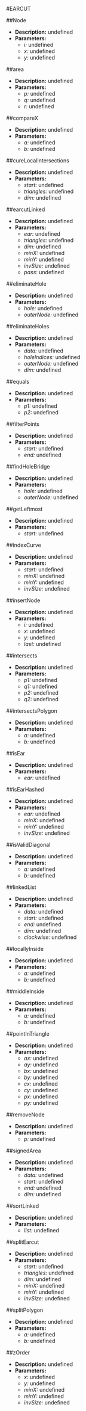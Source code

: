 #EARCUT    

##Node  
* **Description:** undefined  
* **Parameters:**  
  * *i:* undefined  
  * *x:* undefined  
  * *y:* undefined  
  
##area  
* **Description:** undefined  
* **Parameters:**  
  * *p:* undefined  
  * *q:* undefined  
  * *r:* undefined  
  
##compareX  
* **Description:** undefined  
* **Parameters:**  
  * *a:* undefined  
  * *b:* undefined  
  
##cureLocalIntersections  
* **Description:** undefined  
* **Parameters:**  
  * *start:* undefined  
  * *triangles:* undefined  
  * *dim:* undefined  
  
##earcutLinked  
* **Description:** undefined  
* **Parameters:**  
  * *ear:* undefined  
  * *triangles:* undefined  
  * *dim:* undefined  
  * *minX:* undefined  
  * *minY:* undefined  
  * *invSize:* undefined  
  * *pass:* undefined  
  
##eliminateHole  
* **Description:** undefined  
* **Parameters:**  
  * *hole:* undefined  
  * *outerNode:* undefined  
  
##eliminateHoles  
* **Description:** undefined  
* **Parameters:**  
  * *data:* undefined  
  * *holeIndices:* undefined  
  * *outerNode:* undefined  
  * *dim:* undefined  
  
##equals  
* **Description:** undefined  
* **Parameters:**  
  * *p1:* undefined  
  * *p2:* undefined  
  
##filterPoints  
* **Description:** undefined  
* **Parameters:**  
  * *start:* undefined  
  * *end:* undefined  
  
##findHoleBridge  
* **Description:** undefined  
* **Parameters:**  
  * *hole:* undefined  
  * *outerNode:* undefined  
  
##getLeftmost  
* **Description:** undefined  
* **Parameters:**  
  * *start:* undefined  
  
##indexCurve  
* **Description:** undefined  
* **Parameters:**  
  * *start:* undefined  
  * *minX:* undefined  
  * *minY:* undefined  
  * *invSize:* undefined  
  
##insertNode  
* **Description:** undefined  
* **Parameters:**  
  * *i:* undefined  
  * *x:* undefined  
  * *y:* undefined  
  * *last:* undefined  
  
##intersects  
* **Description:** undefined  
* **Parameters:**  
  * *p1:* undefined  
  * *q1:* undefined  
  * *p2:* undefined  
  * *q2:* undefined  
  
##intersectsPolygon  
* **Description:** undefined  
* **Parameters:**  
  * *a:* undefined  
  * *b:* undefined  
  
##isEar  
* **Description:** undefined  
* **Parameters:**  
  * *ear:* undefined  
  
##isEarHashed  
* **Description:** undefined  
* **Parameters:**  
  * *ear:* undefined  
  * *minX:* undefined  
  * *minY:* undefined  
  * *invSize:* undefined  
  
##isValidDiagonal  
* **Description:** undefined  
* **Parameters:**  
  * *a:* undefined  
  * *b:* undefined  
  
##linkedList  
* **Description:** undefined  
* **Parameters:**  
  * *data:* undefined  
  * *start:* undefined  
  * *end:* undefined  
  * *dim:* undefined  
  * *clockwise:* undefined  
  
##locallyInside  
* **Description:** undefined  
* **Parameters:**  
  * *a:* undefined  
  * *b:* undefined  
  
##middleInside  
* **Description:** undefined  
* **Parameters:**  
  * *a:* undefined  
  * *b:* undefined  
  
##pointInTriangle  
* **Description:** undefined  
* **Parameters:**  
  * *ax:* undefined  
  * *ay:* undefined  
  * *bx:* undefined  
  * *by:* undefined  
  * *cx:* undefined  
  * *cy:* undefined  
  * *px:* undefined  
  * *py:* undefined  
  
##removeNode  
* **Description:** undefined  
* **Parameters:**  
  * *p:* undefined  
  
##signedArea  
* **Description:** undefined  
* **Parameters:**  
  * *data:* undefined  
  * *start:* undefined  
  * *end:* undefined  
  * *dim:* undefined  
  
##sortLinked  
* **Description:** undefined  
* **Parameters:**  
  * *list:* undefined  
  
##splitEarcut  
* **Description:** undefined  
* **Parameters:**  
  * *start:* undefined  
  * *triangles:* undefined  
  * *dim:* undefined  
  * *minX:* undefined  
  * *minY:* undefined  
  * *invSize:* undefined  
  
##splitPolygon  
* **Description:** undefined  
* **Parameters:**  
  * *a:* undefined  
  * *b:* undefined  
  
##zOrder  
* **Description:** undefined  
* **Parameters:**  
  * *x:* undefined  
  * *y:* undefined  
  * *minX:* undefined  
  * *minY:* undefined  
  * *invSize:* undefined  
  
